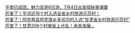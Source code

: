   
[平南已成团，魅力吴哥6日游，7月4日出发探秘柬埔寨](http://www.dianyue.me/archives/606/cazhxd7hn2bpomsr/)  
[厉害了！平凉这16个村入选全省乡村旅游示范村！](http://www.dianyue.me/archives/179/8tp4q9tewd0bfzpb/)  
[厉害了！阿克塞县阿克旗乡多坝沟村入选“甘肃省乡村旅游示范村”](http://www.dianyue.me/archives/966/kpdr86htuay9xhzu/)  
[厉害了！甘肃206个村被省上点名！未来发展...](http://www.dianyue.me/archives/796/vvx1d5b388tut5ez/)